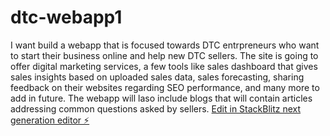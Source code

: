 # dtc-webapp1
I want build a webapp that is focused towards DTC entrpreneurs who want to start their business online and help new DTC sellers. The site is going to offer digital marketing services, a few tools like sales dashboard that gives sales insights based on uploaded sales data, sales forecasting, sharing feedback on their websites regarding SEO performance, and many more to add in future. The webapp will laso include blogs that will contain articles addressing common questions asked by sellers.
[Edit in StackBlitz next generation editor ⚡️](https://stackblitz.com/~/github.com/somikra/dtc-webapp1)